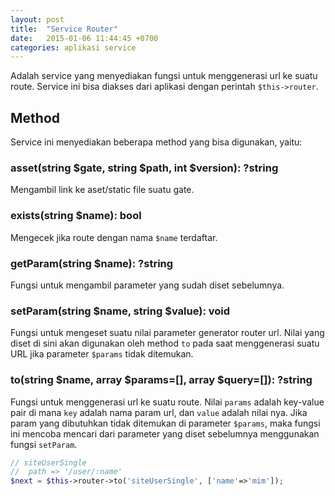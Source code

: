 ```yaml
---
layout: post
title:  "Service Router"
date:   2015-01-06 11:44:45 +0700
categories: aplikasi service
---
```


Adalah service yang menyediakan fungsi untuk menggenerasi url ke suatu route. Service
ini bisa diakses dari aplikasi dengan perintah `$this->router`.

## Method

Service ini menyediakan beberapa method yang bisa digunakan, yaitu:

### asset(string $gate, string $path, int $version): ?string

Mengambil link ke aset/static file suatu gate.

### exists(string $name): bool

Mengecek jika route dengan nama `$name` terdaftar.

### getParam(string $name): ?string

Fungsi untuk mengambil parameter yang sudah diset sebelumnya.

### setParam(string $name, string $value): void

Fungsi untuk mengeset suatu nilai parameter generator router url. Nilai yang diset
di sini akan digunakan oleh method `to` pada saat menggenerasi suatu URL jika
parameter `$params` tidak ditemukan.

### to(string $name, array $params=[], array $query=[]): ?string

Fungsi untuk menggenerasi url ke suatu route. Nilai `params` adalah key-value
pair di mana `key` adalah nama param url, dan `value` adalah nilai nya. Jika
param yang dibutuhkan tidak ditemukan di parameter `$params`, maka fungsi ini
mencoba mencari dari parameter yang diset sebelumnya menggunakan fungsi `setParam`.

```php
// siteUserSingle
//  path => '/user/:name'
$next = $this->router->to('siteUserSingle', ['name'=>'mim']);
```